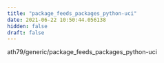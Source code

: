 ```yaml
---
title: "package_feeds_packages_python-uci"
date: 2021-06-22 10:50:44.056138
hidden: false
draft: false
---
```


ath79/generic/package_feeds_packages_python-uci


